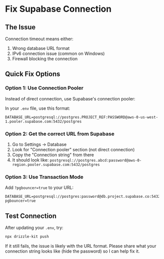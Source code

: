 # Fix Supabase Connection

## The Issue
Connection timeout means either:
1. Wrong database URL format
2. IPv6 connection issue (common on Windows)
3. Firewall blocking the connection

## Quick Fix Options

### Option 1: Use Connection Pooler
Instead of direct connection, use Supabase's connection pooler:

In your `.env` file, use this format:
```
DATABASE_URL=postgresql://postgres.PROJECT_REF:PASSWORD@aws-0-us-west-1.pooler.supabase.com:5432/postgres
```

### Option 2: Get the correct URL from Supabase
1. Go to Settings → Database
2. Look for "Connection pooler" section (not direct connection)
3. Copy the "Connection string" from there
4. It should look like: `postgresql://postgres.abcd:password@aws-0-region.pooler.supabase.com:5432/postgres`

### Option 3: Use Transaction Mode
Add `?pgbouncer=true` to your URL:
```
DATABASE_URL=postgresql://postgres:password@db.project.supabase.co:5432/postgres?pgbouncer=true
```

## Test Connection
After updating your `.env`, try:
```bash
npx drizzle-kit push
```

If it still fails, the issue is likely with the URL format. Please share what your connection string looks like (hide the password) so I can help fix it.